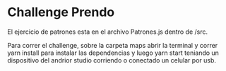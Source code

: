 # Challenge Prendo

El ejercicio de patrones esta en el archivo Patrones.js dentro de /src.

Para correr el challenge, sobre la carpeta maps abrir la terminal y correr yarn install para instalar las dependencias y luego yarn start teniando un dispositivo del andrior studio corriendo o conectado un celular por usb.
